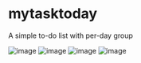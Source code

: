 # mytasktoday
A simple to-do list with per-day group

![image](https://user-images.githubusercontent.com/46648240/215368135-7def1583-3b3c-48e6-98cb-15e706601218.png)
![image](https://user-images.githubusercontent.com/46648240/215368138-44528263-181f-4fb0-801c-3818e2715189.png)
![image](https://user-images.githubusercontent.com/46648240/215368140-96492dc6-dd25-4ae5-9326-601bb207924f.png)
![image](https://user-images.githubusercontent.com/46648240/215368145-fab62444-e495-4e1f-8e6c-f44dd70a4ce2.png)
